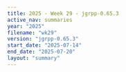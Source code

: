 ```yaml
---
title: 2025 - Week 29 - jgrpp-0.65.3
active_nav: summaries
year: "2025"
filename: "wk29"
version: "jgrpp-0.65.3"
start_date: "2025-07-14"
end_date: "2025-07-20"
layout: "summary"
---
```

